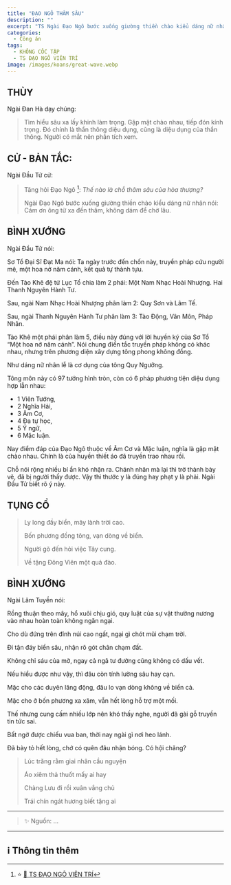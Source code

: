 ```yaml
---
title: "ĐẠO NGÔ THÂM SÂU"
description: ""
excerpt: "TS Ngài Đạo Ngô bước xuống giường thiền chào kiểu dáng nữ nhân nói: Cám ơn ông từ xa đến thăm, không dám để chờ lâu"
categories:
  - Công án
tags:
  - KHÔNG CỐC TẬP
  - TS ĐẠO NGÔ VIÊN TRÍ
image: /images/koans/great-wave.webp
---
```


## THÙY

Ngài Đan Hà dạy chúng:

> Tìm hiểu sâu xa lấy khinh làm trọng.
> Gặp mặt chào nhau, tiếp đón kính trọng.
> Đó chính là thần thông diệu dụng, cũng là diệu dụng của thần thông.
> Người có mắt nên phân tích xem.

## CỬ - BẢN TẮC:

Ngài Đầu Tử cử:

> Tăng hỏi Đạo Ngô [^1]: _Thế nào là chỗ thâm sâu của hòa thượng?_
>
> Ngài Đạo Ngô bước xuống giường thiền chào kiểu dáng nữ nhân nói: Cám ơn ông từ xa đến thăm, không dám để chờ lâu.

## BÌNH XƯỚNG

Ngài Đầu Tử nói:

Sơ Tổ Đại Sĩ Đạt Ma nói: Ta ngày trước đến chốn này, truyền pháp cứu người mê, một hoa nở năm cánh, kết quả tự thành tựu.

Đến Tào Khê đệ tử Lục Tổ chia làm 2 phái: Một Nam Nhạc Hoài Nhượng. Hai Thanh Nguyên Hành Tư.

Sau, ngài Nam Nhạc Hoài Nhượng phân làm 2: Quy Sơn và Lâm Tế.

Sau, ngài Thanh Nguyên Hành Tư phân làm 3: Tào Động, Vân Môn, Pháp Nhãn.

Tào Khê một phái phân làm 5, điều này đúng với lời huyền ký của Sơ Tổ “Một hoa nở năm cánh”.
Nói chung điển tắc truyền pháp không có khác nhau, nhưng trên phương diện xây dựng tông phong không đồng.

Như dáng nữ nhân lễ là cơ dụng của tông Quy Ngưỡng.

Tông môn này có 97 tướng hình tròn, còn có 6 pháp phương tiện diệu dụng hợp lẫn nhau:

- 1 Viên Tướng,
- 2 Nghĩa Hải,
- 3 Âm Cơ,
- 4 Đa tự học,
- 5 Ý ngữ,
- 6 Mặc luận.

Nay điểm đáp của Đạo Ngô thuộc về Âm Cơ và Mặc luận, nghĩa là gặp mặt chào nhau.
Chính là của huyền thiết áo đã truyền trao nhau rồi.

Chỗ nói rộng nhiều bí ẩn khó nhận ra.
Chánh nhân mà lại thì trở thành bày vẽ, đã bị người thấy được.
Vậy thì thước y là đúng hay phạt y là phải.
Ngài Đầu Tử biết rõ ý này.

## TỤNG CỔ

> Ly long đầy biển, mây lành trời cao.
>
> Bốn phương đồng tông, vạn dòng về biển.
>
> Người gõ đến hỏi việc Tây cung.
>
> Về tặng Đông Viên một quả đào.

## BÌNH XƯỚNG

Ngài Lâm Tuyền nói:

Rồng thuận theo mây, hổ xuôi chịu gió, quy luật của sự vật thường nương vào nhau hoàn toàn không ngăn ngại.

Cho dù đứng trên đỉnh núi cao ngất, ngại gì chót mũi chạm trời.

Đi tận đáy biển sâu, nhận rõ gót chân chạm đất.

Không chỉ sáu của mờ, ngay cả ngã tư đường cũng không có dấu vết.

Nếu hiểu được như vậy, thì đâu còn tính lường sâu hay cạn.

Mặc cho các duyên lăng động, đâu lo vạn dòng không về biển cả.

Mặc cho ở bốn phương xa xăm, vẫn hết lòng hỗ trợ một mối.

Thế nhưng cung cấm nhiều lớp nên khó thấy nghe, người đã gài gỗ truyền tin tức sai.

Bất ngờ được chiếu vua ban, thời nay ngài gì nơi heo lánh.

Đã bày tỏ hết lòng, chớ có quên đâu nhận bóng. Có hội chăng?

> Lúc trăng rằm giai nhân cầu nguyện
>
> Áo xiêm thả thuốt mấy ai hay
>
> Chàng Lưu đi rồi xuân vắng chủ
>
> Trái chín ngát hương biết tặng ai

<hr class="blog-rule" />

> ✨ Nguồn: ...

<hr class="blog-rule" />

## ℹ️ Thông tin thêm

[^1]: ⭐️ <a href="http://thuongchieu.net/index.php/phapthoai/suphu/4789-tsdaongo2/" target="_blank">🔗 TS ĐẠO NGÔ VIÊN TRÍ</a>
